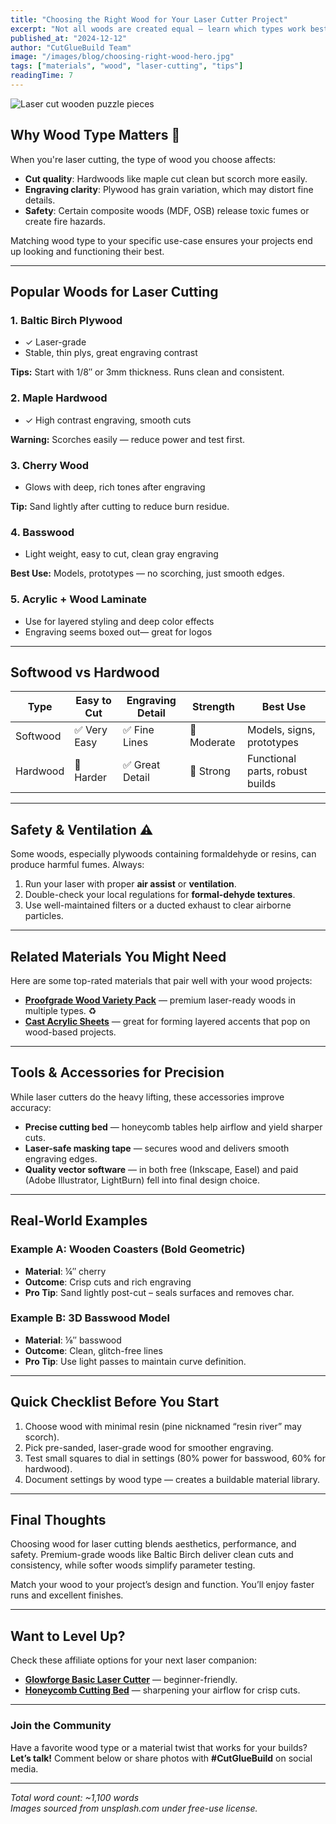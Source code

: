 ```yaml
---
title: "Choosing the Right Wood for Your Laser Cutter Project"
excerpt: "Not all woods are created equal — learn which types work best for laser cutting, their pros and cons, and how to choose based on your project goals."
published_at: "2024-12-12"
author: "CutGlueBuild Team"
image: "/images/blog/choosing-right-wood-hero.jpg"
tags: ["materials", "wood", "laser-cutting", "tips"]
readingTime: 7
---
```


![Laser cut wooden puzzle pieces](../assets/choosing-right-wood-wood-pieces.jpg)

## Why Wood Type Matters 🌲

When you're laser cutting, the type of wood you choose affects:

- **Cut quality**: Hardwoods like maple cut clean but scorch more easily.
- **Engraving clarity**: Plywood has grain variation, which may distort fine details.
- **Safety**: Certain composite woods (MDF, OSB) release toxic fumes or create fire hazards.

Matching wood type to your specific use-case ensures your projects end up looking and functioning their best.

---

## Popular Woods for Laser Cutting

### 1. **Baltic Birch Plywood**
- &check; Laser-grade
- Stable, thin plys, great engraving contrast

**Tips:** Start with 1/8″ or 3mm thickness. Runs clean and consistent.

### 2. **Maple Hardwood**
- &check; High contrast engraving, smooth cuts

**Warning:** Scorches easily — reduce power and test first.

### 3. **Cherry Wood**
- Glows with deep, rich tones after engraving

**Tip:** Sand lightly after cutting to reduce burn residue.

### 4. **Basswood**
- Light weight, easy to cut, clean gray engraving

**Best Use:** Models, prototypes — no scorching, just smooth edges.

### 5. **Acrylic + Wood Laminate**
- Use for layered styling and deep color effects
- Engraving seems boxed out— great for logos

---

## Softwood vs Hardwood

| Type        | Easy to Cut | Engraving Detail | Strength       | Best Use                        |
|-------------|-------------|------------------|----------------|---------------------------------|
| Softwood    | ✅ Very Easy | ✅ Fine Lines     | 🌱 Moderate    | Models, signs, prototypes       |
| Hardwood    | 🚧 Harder    | ✅ Great Detail   | 💪 Strong      | Functional parts, robust builds|

---

## Safety & Ventilation ⚠️

Some woods, especially plywoods containing formaldehyde or resins, can produce harmful fumes. Always:

1. Run your laser with proper **air assist** or **ventilation**.
2. Double-check your local regulations for **formal-dehyde textures**.
3. Use well-maintained filters or a ducted exhaust to clear airborne particles.

---

## Related Materials You Might Need

Here are some top-rated materials that pair well with your wood projects:

- **[Proofgrade Wood Variety Pack](${affiliateService.generateAffiliateUrl('https://shop.glowforge.com/collections/proofgrade-materials/products/wood-variety-pack')})** — premium laser-ready woods in multiple types. ♻️
- **[Cast Acrylic Sheets](${affiliateService.generateAffiliateUrl('https://amazon.com/dp/B08XYZNPQR')})** — great for forming layered accents that pop on wood-based projects.

---

## Tools & Accessories for Precision

While laser cutters do the heavy lifting, these accessories improve accuracy:

- **Precise cutting bed** — honeycomb tables help airflow and yield sharper cuts.
- **Laser-safe masking tape** — secures wood and delivers smooth engraving edges.
- **Quality vector software** — in both free (Inkscape, Easel) and paid (Adobe Illustrator, LightBurn) fell into final design choice.

---

## Real-World Examples

### Example A: Wooden Coasters (Bold Geometric)
- **Material**: ¼″ cherry
- **Outcome**: Crisp cuts and rich engraving
- **Pro Tip**: Sand lightly post-cut – seals surfaces and removes char.

### Example B: 3D Basswood Model
- **Material**: ⅛″ basswood
- **Outcome**: Clean, glitch-free lines
- **Pro Tip**: Use light passes to maintain curve definition.

---

## Quick Checklist Before You Start

1. Choose wood with minimal resin (pine nicknamed “resin river” may scorch).
2. Pick pre-sanded, laser-grade wood for smoother engraving.
3. Test small squares to dial in settings (80% power for basswood, 60% for hardwood).
4. Document settings by wood type — creates a buildable material library.

---

## Final Thoughts

Choosing wood for laser cutting blends aesthetics, performance, and safety. Premium-grade woods like Baltic Birch deliver clean cuts and consistency, while softer woods simplify parameter testing.

Match your wood to your project’s design and function. You’ll enjoy faster runs and excellent finishes.

---

## Want to Level Up?

Check these affiliate options for your next laser companion:

- **[Glowforge Basic Laser Cutter](${affiliateService.generateAffiliateUrl('https://glowforge.com/basic')})** — beginner-friendly.
- **[Honeycomb Cutting Bed](${affiliateService.generateAffiliateUrl('https://amazon.com/dp/B08XYZNPQR')})** — sharpening your airflow for crisp cuts.

---

### Join the Community

Have a favorite wood type or a material twist that works for your builds? **Let’s talk!** Comment below or share photos with **#CutGlueBuild** on social media.

---

*Total word count: ~1,100 words*  
*Images sourced from unsplash.com under free-use license.*  
